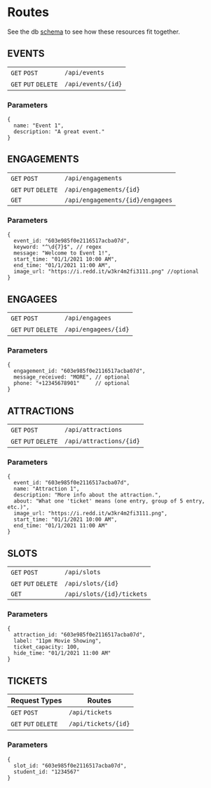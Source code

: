 # Routes

See the db [schema](https://github.com/CreativeSolutionsGroup/smart-events-api/master/docs/schema.md) to see how these resources fit together.

## EVENTS
| | |
|-|-|
| `GET` `POST` | `/api/events` |
| `GET` `PUT` `DELETE` | `/api/events/{id}` |

### Parameters 
```
{
  name: "Event 1",
  description: "A great event."
}
```

## ENGAGEMENTS
| | |
|-|-|
| `GET` `POST` | `/api/engagements` |
| `GET` `PUT` `DELETE` | `/api/engagements/{id}` |
| `GET` | `/api/engagements/{id}/engagees` |

### Parameters 
```
{
  event_id: "603e985f0e2116517acba07d",
  keyword: "^\d{7}$", // regex
  message: "Welcome to Event 1!",
  start_time: "01/1/2021 10:00 AM",
  end_time: "01/1/2021 11:00 AM",
  image_url: "https://i.redd.it/w3kr4m2fi3111.png" //optional
}
```

## ENGAGEES
| | |
|-|-|
| `GET` `POST` | `/api/engagees` |
| `GET` `PUT` `DELETE` | `/api/engagees/{id}` |

### Parameters 
```
{
  engagement_id: "603e985f0e2116517acba07d",
  message_received: "MORE", // optional
  phone: "+12345678901"     // optional
}
```

## ATTRACTIONS
| | |
|-|-|
| `GET` `POST` | `/api/attractions` |
| `GET` `PUT` `DELETE` | `/api/attractions/{id}` |

### Parameters 
```
{
  event_id: "603e985f0e2116517acba07d",
  name: "Attraction 1",
  description: "More info about the attraction.",
  about: "What one 'ticket' means (one entry, group of 5 entry, etc.)",
  image_url: "https://i.redd.it/w3kr4m2fi3111.png",
  start_time: "01/1/2021 10:00 AM",
  end_time: "01/1/2021 11:00 AM"
}
```

## SLOTS
| | |
|-|-|
| `GET` `POST` | `/api/slots` |
| `GET` `PUT` `DELETE` | `/api/slots/{id}` |
| `GET` | `/api/slots/{id}/tickets` |

### Parameters 
```
{
  attraction_id: "603e985f0e2116517acba07d",
  label: "11pm Movie Showing",
  ticket_capacity: 100,
  hide_time: "01/1/2021 11:00 AM"
}
```

## TICKETS
| Request Types | Routes |
|-|-|
| `GET` `POST` | `/api/tickets` |
| `GET` `PUT` `DELETE` | `/api/tickets/{id}` |

### Parameters 
```
{
  slot_id: "603e985f0e2116517acba07d",
  student_id: "1234567"
}
```
